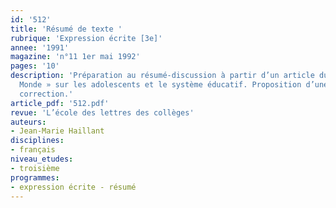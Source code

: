 ```yaml
---
id: '512'
title: 'Résumé de texte '
rubrique: 'Expression écrite [3e]'
annee: '1991'
magazine: 'n°11 1er mai 1992'
pages: '10'
description: 'Préparation au résumé-discussion à partir d’un article du journal « Le
  Monde » sur les adolescents et le système éducatif. Proposition d’une grille de
  correction.'
article_pdf: '512.pdf'
revue: 'L’école des lettres des collèges'
auteurs:
- Jean-Marie Haillant
disciplines:
- français
niveau_etudes:
- troisième
programmes:
- expression écrite - résumé
---
```

